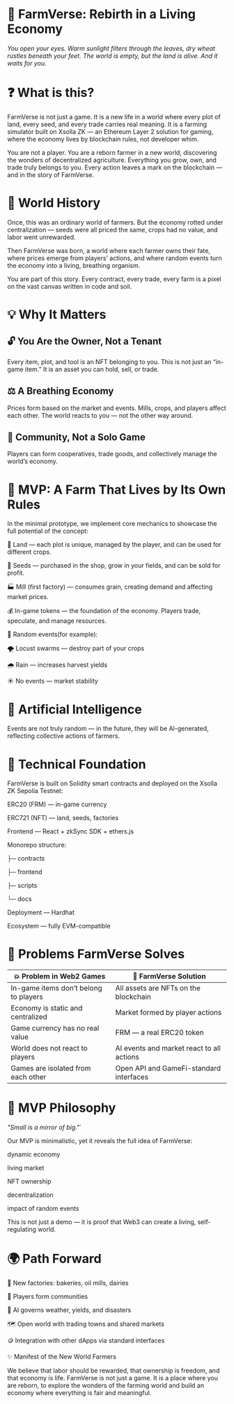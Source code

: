 # 🌾 FarmVerse: Rebirth in a Living Economy
*You open your eyes. Warm sunlight filters through the leaves, dry wheat rustles beneath your feet.
The world is empty, but the land is alive. And it waits for you.*
# ❓ What is this?
FarmVerse is not just a game.
It is a new life in a world where every plot of land, every seed, and every trade carries real meaning.
It is a farming simulator built on Xsolla ZK — an Ethereum Layer 2 solution for gaming, where the economy lives by blockchain rules, not developer whim.

You are not a player.
You are a reborn farmer in a new world, discovering the wonders of decentralized agriculture.
Everything you grow, own, and trade truly belongs to you.
Every action leaves a mark on the blockchain — and in the story of FarmVerse.
# 🔮 World History
Once, this was an ordinary world of farmers.
But the economy rotted under centralization — seeds were all priced the same, crops had no value, and labor went unrewarded.

Then FarmVerse was born,
a world where each farmer owns their fate,
where prices emerge from players’ actions,
and where random events turn the economy into a living, breathing organism.

You are part of this story.
Every contract, every trade, every farm is a pixel on the vast canvas written in code and soil.
# 💡 Why It Matters
## 🔓 **You Are the Owner, Not a Tenant**

Every item, plot, and tool is an NFT belonging to you.
This is not just an “in-game item.”
It is an asset you can hold, sell, or trade.

## ⚖️ **A Breathing Economy**

Prices form based on the market and events.
Mills, crops, and players affect each other.
The world reacts to you — not the other way around.

## 💬 **Community, Not a Solo Game**

Players can form cooperatives, trade goods, and collectively manage the world’s economy.

# 🌱 MVP: A Farm That Lives by Its Own Rules

In the minimal prototype, we implement core mechanics to showcase the full potential of the concept:

🧩 Land — each plot is unique, managed by the player, and can be used for different crops.

🌾 Seeds — purchased in the shop, grow in your fields, and can be sold for profit.

🏭 Mill (first factory) — consumes grain, creating demand and affecting market prices.

💰 In-game tokens — the foundation of the economy. Players trade, speculate, and manage resources.

🎲 Random events(for example):

🌪 Locust swarms — destroy part of your crops

🌧 Rain — increases harvest yields

☀️ No events — market stability

# 🧠 Artificial Intelligence

Events are not truly random — in the future, they will be AI-generated, reflecting collective actions of farmers.

# 🧩 Technical Foundation

FarmVerse is built on Solidity smart contracts and deployed on the Xsolla ZK Sepolia Testnet:

ERC20 (FRM) — in-game currency

ERC721 (NFT) — land, seeds, factories

Frontend — React + zkSync SDK + ethers.js

Monorepo structure:

├─ contracts

├─ frontend

├─ scripts

└─ docs

Deployment — Hardhat

Ecosystem — fully EVM-compatible

# 🧠 Problems FarmVerse Solves
| 💥 Problem in Web2 Games | 🌾 FarmVerse Solution |
|--------------------------|---------------------|
| In-game items don’t belong to players | All assets are NFTs on the blockchain |
| Economy is static and centralized | Market formed by player actions |
| Game currency has no real value | FRM — a real ERC20 token |
| World does not react to players | AI events and market react to all actions |
| Games are isolated from each other | Open API and GameFi-standard interfaces |


# 🧠 MVP Philosophy
_"Small is a mirror of big."_`

Our MVP is minimalistic, yet it reveals the full idea of FarmVerse:

dynamic economy

living market

NFT ownership

decentralization

impact of random events

This is not just a demo — it is proof that Web3 can create a living, self-regulating world.

# 🌍 Path Forward
🌾 New factories: bakeries, oil mills, dairies

🤝 Players form communities

🧠 AI governs weather, yields, and disasters

🗺 Open world with trading towns and shared markets

🪙 Integration with other dApps via standard interfaces

✨ Manifest of the New World Farmers

We believe that labor should be rewarded,
that ownership is freedom,
and that economy is life.
FarmVerse is not just a game.
It is a place where you are reborn,
to explore the wonders of the farming world
and build an economy where everything is fair and meaningful.
